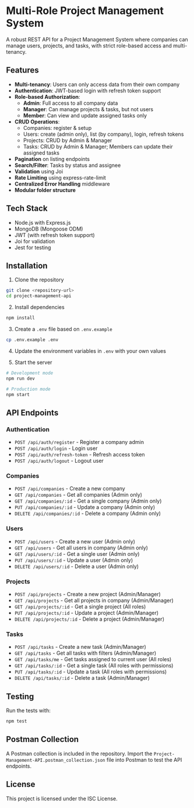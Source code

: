 
# Multi-Role Project Management System

A robust REST API for a Project Management System where companies can manage users, projects, and tasks, with strict role-based access and multi-tenancy.

## Features

- **Multi-tenancy**: Users can only access data from their own company
- **Authentication**: JWT-based login with refresh token support
- **Role-based Authorization**:
  - **Admin**: Full access to all company data
  - **Manager**: Can manage projects & tasks, but not users
  - **Member**: Can view and update assigned tasks only
- **CRUD Operations**:
  - Companies: register & setup
  - Users: create (admin only), list (by company), login, refresh tokens
  - Projects: CRUD by Admin & Manager
  - Tasks: CRUD by Admin & Manager; Members can update their assigned tasks
- **Pagination** on listing endpoints
- **Search/Filter**: Tasks by status and assignee
- **Validation** using Joi
- **Rate Limiting** using express-rate-limit
- **Centralized Error Handling** middleware
- **Modular folder structure**

## Tech Stack

- Node.js with Express.js
- MongoDB (Mongoose ODM)
- JWT (with refresh token support)
- Joi for validation
- Jest for testing

## Installation

1. Clone the repository
```bash
git clone <repository-url>
cd project-management-api
```

2. Install dependencies
```bash
npm install
```

3. Create a `.env` file based on `.env.example`
```bash
cp .env.example .env
```

4. Update the environment variables in `.env` with your own values

5. Start the server
```bash
# Development mode
npm run dev

# Production mode
npm start
```

## API Endpoints

### Authentication

- `POST /api/auth/register` - Register a company admin
- `POST /api/auth/login` - Login user
- `POST /api/auth/refresh-token` - Refresh access token
- `POST /api/auth/logout` - Logout user

### Companies

- `POST /api/companies` - Create a new company
- `GET /api/companies` - Get all companies (Admin only)
- `GET /api/companies/:id` - Get a single company (Admin only)
- `PUT /api/companies/:id` - Update a company (Admin only)
- `DELETE /api/companies/:id` - Delete a company (Admin only)

### Users

- `POST /api/users` - Create a new user (Admin only)
- `GET /api/users` - Get all users in company (Admin only)
- `GET /api/users/:id` - Get a single user (Admin only)
- `PUT /api/users/:id` - Update a user (Admin only)
- `DELETE /api/users/:id` - Delete a user (Admin only)

### Projects

- `POST /api/projects` - Create a new project (Admin/Manager)
- `GET /api/projects` - Get all projects in company (Admin/Manager)
- `GET /api/projects/:id` - Get a single project (All roles)
- `PUT /api/projects/:id` - Update a project (Admin/Manager)
- `DELETE /api/projects/:id` - Delete a project (Admin/Manager)

### Tasks

- `POST /api/tasks` - Create a new task (Admin/Manager)
- `GET /api/tasks` - Get all tasks with filters (Admin/Manager)
- `GET /api/tasks/me` - Get tasks assigned to current user (All roles)
- `GET /api/tasks/:id` - Get a single task (All roles with permissions)
- `PUT /api/tasks/:id` - Update a task (All roles with permissions)
- `DELETE /api/tasks/:id` - Delete a task (Admin/Manager)

## Testing

Run the tests with:

```bash
npm test
```

## Postman Collection

A Postman collection is included in the repository. Import the `Project-Management-API.postman_collection.json` file into Postman to test the API endpoints.

## License

This project is licensed under the ISC License.


